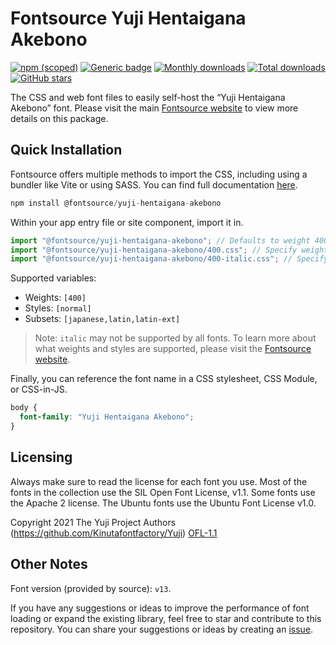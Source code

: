 # Fontsource Yuji Hentaigana Akebono

[![npm (scoped)](https://img.shields.io/npm/v/@fontsource/yuji-hentaigana-akebono?color=brightgreen)](https://www.npmjs.com/package/@fontsource/yuji-hentaigana-akebono) [![Generic badge](https://img.shields.io/badge/fontsource-passing-brightgreen)](https://github.com/fontsource/fontsource) [![Monthly downloads](https://badgen.net/npm/dm/@fontsource/yuji-hentaigana-akebono)](https://github.com/fontsource/fontsource) [![Total downloads](https://badgen.net/npm/dt/@fontsource/yuji-hentaigana-akebono)](https://github.com/fontsource/fontsource) [![GitHub stars](https://img.shields.io/github/stars/fontsource/fontsource.svg?style=social&label=Star)](https://github.com/fontsource/fontsource/stargazers)

The CSS and web font files to easily self-host the “Yuji Hentaigana Akebono” font. Please visit the main [Fontsource website](https://fontsource.org/fonts/yuji-hentaigana-akebono) to view more details on this package.

## Quick Installation

Fontsource offers multiple methods to import the CSS, including using a bundler like Vite or using SASS. You can find full documentation [here](https://fontsource.org/docs/getting-started/introduction).

```javascript
npm install @fontsource/yuji-hentaigana-akebono
```

Within your app entry file or site component, import it in.

```javascript
import "@fontsource/yuji-hentaigana-akebono"; // Defaults to weight 400
import "@fontsource/yuji-hentaigana-akebono/400.css"; // Specify weight
import "@fontsource/yuji-hentaigana-akebono/400-italic.css"; // Specify weight and style
```

Supported variables:
- Weights: `[400]`
- Styles: `[normal]`
- Subsets: `[japanese,latin,latin-ext]`

> Note: `italic` may not be supported by all fonts. To learn more about what weights and styles are supported, please visit the [Fontsource website](https://fontsource.org/fonts/yuji-hentaigana-akebono).

Finally, you can reference the font name in a CSS stylesheet, CSS Module, or CSS-in-JS.

```css
body {
  font-family: "Yuji Hentaigana Akebono";
}
```

## Licensing
Always make sure to read the license for each font you use. Most of the fonts in the collection use the SIL Open Font License, v1.1. Some fonts use the Apache 2 license. The Ubuntu fonts use the Ubuntu Font License v1.0.

Copyright 2021 The Yuji Project Authors (https://github.com/Kinutafontfactory/Yuji)
[OFL-1.1](http://scripts.sil.org/OFL)

## Other Notes
Font version (provided by source): `v13`.

If you have any suggestions or ideas to improve the performance of font loading or expand the existing library, feel free to star and contribute to this repository. You can share your suggestions or ideas by creating an [issue](https://github.com/fontsource/fontsource/issues).